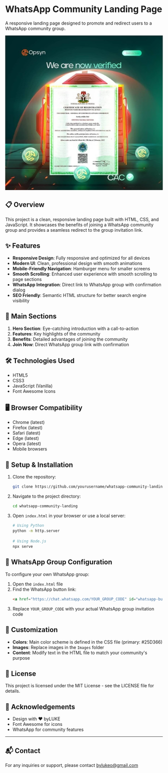 # WhatsApp Community Landing Page

A responsive landing page designed to promote and redirect users to a WhatsApp community group.

![Landing Page Screenshot](Images/Opsyn.jpg)

## 📋 Overview

This project is a clean, responsive landing page built with HTML, CSS, and JavaScript. It showcases the benefits of joining a WhatsApp community group and provides a seamless redirect to the group invitation link.

## ✨ Features

- **Responsive Design**: Fully responsive and optimized for all devices
- **Modern UI**: Clean, professional design with smooth animations
- **Mobile-Friendly Navigation**: Hamburger menu for smaller screens
- **Smooth Scrolling**: Enhanced user experience with smooth scrolling to page sections
- **WhatsApp Integration**: Direct link to WhatsApp group with confirmation dialog
- **SEO Friendly**: Semantic HTML structure for better search engine visibility

## 🚀 Main Sections

1. **Hero Section**: Eye-catching introduction with a call-to-action
2. **Features**: Key highlights of the community
3. **Benefits**: Detailed advantages of joining the community
4. **Join Now**: Direct WhatsApp group link with confirmation

## 🛠️ Technologies Used

- HTML5
- CSS3
- JavaScript (Vanilla)
- Font Awesome Icons

## 🖥️ Browser Compatibility

- Chrome (latest)
- Firefox (latest)
- Safari (latest)
- Edge (latest)
- Opera (latest)
- Mobile browsers

## 🔧 Setup & Installation

1. Clone the repository:
   ```bash
   git clone https://github.com/yourusername/whatsapp-community-landing.git
   ```

2. Navigate to the project directory:
   ```bash
   cd whatsapp-community-landing
   ```

3. Open `index.html` in your browser or use a local server:
   ```bash
   # Using Python
   python -m http.server
   
   # Using Node.js
   npx serve
   ```

## 📱 WhatsApp Group Configuration

To configure your own WhatsApp group:

1. Open the `index.html` file
2. Find the WhatsApp button link:
   ```html
   <a href="https://chat.whatsapp.com/YOUR_GROUP_CODE" id="whatsapp-button" class="whatsapp-button">
   ```
3. Replace `YOUR_GROUP_CODE` with your actual WhatsApp group invitation code

## 🎨 Customization

- **Colors**: Main color scheme is defined in the CSS file (primary: #25D366)
- **Images**: Replace images in the `Images` folder
- **Content**: Modify text in the HTML file to match your community's purpose

## 📄 License

This project is licensed under the MIT License - see the LICENSE file for details.

## 🙏 Acknowledgements

- Design with ❤️ byLUKE
- Font Awesome for icons
- WhatsApp for community features

---

## 📬 Contact

For any inquiries or support, please contact bylukeo@gmail.com
